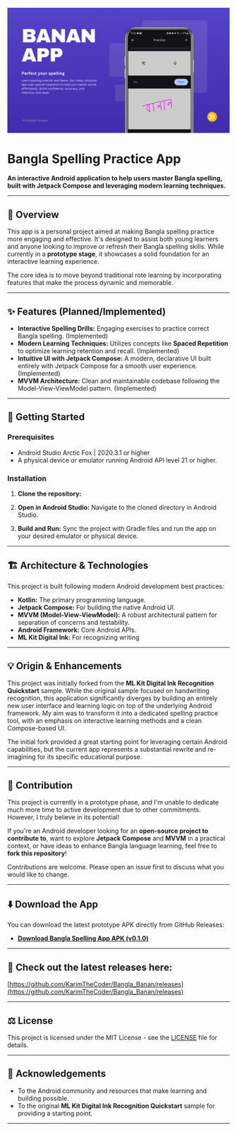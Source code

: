 <p align="center">
  <img src="https://github.com/KarimTheCoder/Bangla_Banan/raw/main/screenshots/github_screenshot_1.png" alt="App Main Screen" width="1200"/></p>

# Bangla Spelling Practice App

**An interactive Android application to help users master Bangla spelling, built with Jetpack Compose and leveraging modern learning techniques.**

---

## 🌟 Overview

This app is a personal project aimed at making Bangla spelling practice more engaging and effective. It's designed to assist both young learners and anyone looking to improve or refresh their Bangla spelling skills. While currently in a **prototype stage**, it showcases a solid foundation for an interactive learning experience.

The core idea is to move beyond traditional rote learning by incorporating features that make the process dynamic and memorable.

---

## ✨ Features (Planned/Implemented)

* **Interactive Spelling Drills:** Engaging exercises to practice correct Bangla spelling. (Implemented)
* **Modern Learning Techniques:** Utilizes concepts like **Spaced Repetition** to optimize learning retention and recall. (Implemented)
* **Intuitive UI with Jetpack Compose:** A modern, declarative UI built entirely with Jetpack Compose for a smooth user experience. (Implemented)
* **MVVM Architecture:** Clean and maintainable codebase following the Model-View-ViewModel pattern. (Implemented)

---

## 🚀 Getting Started

### Prerequisites

* Android Studio Arctic Fox | 2020.3.1 or higher
* A physical device or emulator running Android API level 21 or higher.

### Installation

1.  **Clone the repository:**
  
2.  **Open in Android Studio:**
    Navigate to the cloned directory in Android Studio.
3.  **Build and Run:**
    Sync the project with Gradle files and run the app on your desired emulator or physical device.

---

## 🏗️ Architecture & Technologies

This project is built following modern Android development best practices:

* **Kotlin:** The primary programming language.
* **Jetpack Compose:** For building the native Android UI.
* **MVVM (Model-View-ViewModel):** A robust architectural pattern for separation of concerns and testability.
* **Android Framework:** Core Android APIs.
* **ML Kit Digital Ink:** For recognizing writing

---

## 💡 Origin & Enhancements

This project was initially forked from the **ML Kit Digital Ink Recognition Quickstart** sample. While the original sample focused on handwriting recognition, this application significantly diverges by building an entirely new user interface and learning logic on top of the underlying Android framework. My aim was to transform it into a dedicated spelling practice tool, with an emphasis on interactive learning methods and a clean Compose-based UI.

The initial fork provided a great starting point for leveraging certain Android capabilities, but the current app represents a substantial rewrite and re-imagining for its specific educational purpose.

---

## 🤝 Contribution

This project is currently in a prototype phase, and I'm unable to dedicate much more time to active development due to other commitments. However, I truly believe in its potential!

If you're an Android developer looking for an **open-source project to contribute to**, want to explore **Jetpack Compose** and **MVVM** in a practical context, or have ideas to enhance Bangla language learning, feel free to **fork this repository**!

Contributions are welcome. Please open an issue first to discuss what you would like to change.

---
## ⬇️ Download the App

You can download the latest prototype APK directly from GitHub Releases:

* **[Download Bangla Spelling App APK (v0.1.0)](https://github.com/KarimTheCoder/Bangla_Banan/releases/download/v0.1.0/banan_app_prototype.apk)**

---

## 🔗 Check out the latest releases here:
[https://github.com/KarimTheCoder/Bangla_Banan/releases](https://github.com/KarimTheCoder/Bangla_Banan/releases)

---
## ⚖️ License

This project is licensed under the MIT License - see the [LICENSE](LICENSE) file for details.

---

## 🙏 Acknowledgements

* To the Android community and resources that make learning and building possible.
* To the original **ML Kit Digital Ink Recognition Quickstart** sample for providing a starting point.

---
